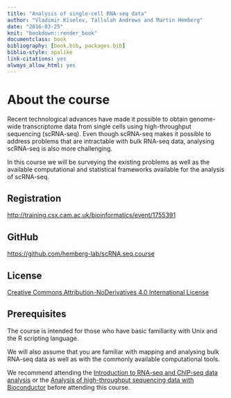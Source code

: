 ```yaml
--- 
title: "Analysis of single-cell RNA-seq data"
author: "Vladimir Kiselev, Tallulah Andrews and Martin Hemberg"
date: "2016-03-25"
knit: "bookdown::render_book"
documentclass: book
bibliography: [book.bib, packages.bib]
biblio-style: apalike
link-citations: yes
always_allow_html: yes
---
```


# About the course

Recent technological advances have made it possible to obtain genome-wide transcriptome data from single cells using high-throughput sequencing (scRNA-seq). Even though scRNA-seq makes it possible to address problems that are intractable with bulk RNA-seq data, analysing scRNA-seq is also more challenging.

In this course we will be surveying the existing problems as well as the available computational and statistical frameworks available for the analysis of scRNA-seq.

## Registration  

<a href="http://training.csx.cam.ac.uk/bioinformatics/event/1755391" target="blank">http://training.csx.cam.ac.uk/bioinformatics/event/1755391</a>

## GitHub
<a href="https://github.com/hemberg-lab/scRNA.seq.course" target="blank">https://github.com/hemberg-lab/scRNA.seq.course</a>

## License
<a href="http://creativecommons.org/licenses/by-nd/4.0" target="blank">Creative Commons Attribution-NoDerivatives 4.0 International License</a>

## Prerequisites

The course is intended for those who have basic familiarity with Unix and the R scripting language.

We will also assume that you are familiar with mapping and analysing bulk RNA-seq data as well as with the commonly available computational tools.

We recommend attending the [Introduction to RNA-seq and ChIP-seq data analysis](http://training.csx.cam.ac.uk/bioinformatics/event/1544785) or the [Analysis of high-throughput sequencing data with Bioconductor](http://training.csx.cam.ac.uk/bioinformatics/event/1614561) before attending this course.
